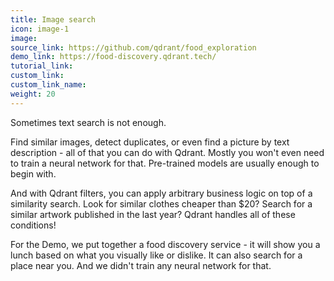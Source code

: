 ```yaml
---
title: Image search
icon: image-1
image: 
source_link: https://github.com/qdrant/food_exploration
demo_link: https://food-discovery.qdrant.tech/
tutorial_link: 
custom_link:
custom_link_name: 
weight: 20
---
```


Sometimes text search is not enough. 

Find similar images, detect duplicates, or even find a picture by text description - all of that you can do with Qdrant.
Mostly you won't even need to train a neural network for that. Pre-trained models are usually enough to begin with. 

And with Qdrant filters, you can apply arbitrary business logic on top of a similarity search.
Look for similar clothes cheaper than $20? Search for a similar artwork published in the last year?
Qdrant handles all of these conditions!

For the Demo, we put together a food discovery service - it will show you a lunch based on what you visually like or dislike. It can also search for a place near you. And we didn't train any neural network for that.

